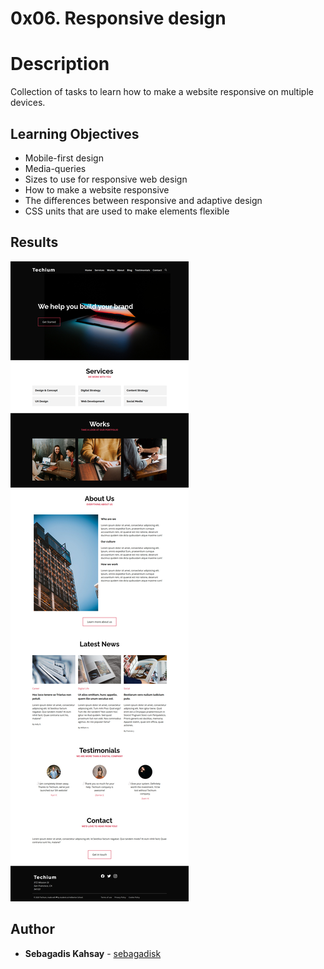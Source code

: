 # 0x06. Responsive design

# Description
Collection of tasks to learn how to make a website responsive on multiple devices.

## Learning Objectives
- Mobile-first design
- Media-queries
- Sizes to use for responsive web design
- How to make a website responsive
- The differences between responsive and adaptive design
- CSS units that are used to make elements flexible

## Results
![img](./images/screenshot.jpg)

## Author
* **Sebagadis Kahsay** - [sebagadisk](https://github.com/sebagadisk)
